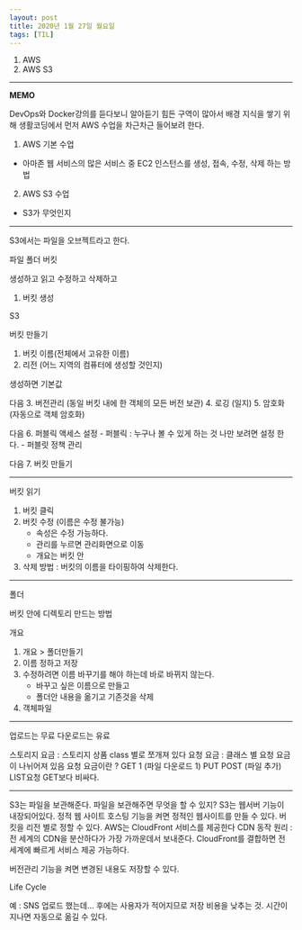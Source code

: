```yaml
---
layout: post
title: 2020년 1월 27일 월요일
tags: [TIL]
---
```


1. AWS
2. AWS S3

---
**MEMO**

DevOps와 Docker강의를 듣다보니 알아듣기 힘든 구역이 많아서 배경 지식을 쌓기 위해 생활코딩에서 먼저 AWS 수업을 차근차근 들어보려 한다.

1. AWS 기본 수업
  - 아마존 웹 서비스의 많은 서비스 중 EC2 인스턴스를 생성, 접속, 수정, 삭제 하는 방법
2. AWS S3 수업
  - S3가 무엇인지

---
S3에서는 파일을 오브젝트라고 한다.

파일 폴더 버킷

생성하고 읽고 수정하고 삭제하고

1. 버킷 생성

S3

버킷 만들기
1. 버킷 이름(전체에서 고유한 이름)
2. 리전 (어느 지역의 컴퓨터에 생성할 것인지)

생성하면 기본값

다음
3. 버전관리 (동일 버킷 내에 한 객체의 모든 버전 보관)
4. 로깅 (일지)
5. 암호화 (자동으로 객체 암호화)

다음
6. 퍼블릭 액세스 설정
	- 퍼블릭 : 누구나 볼 수 있게 하는 것 나만 보려면 설정 한다.
	- 퍼블릿 정책 관리

다음
7. 버킷 만들기

---

버킷 읽기
1. 버킷 클릭
2. 버킷 수정 (이름은 수정 불가능)
	- 속성은 수정 가능하다.
	- 관리를 누르면 관리화면으로 이동
	- 개요는 버킷 안
3. 삭제 방법 : 버킷의 이름을 타이핑하여 삭제한다.

---

폴더

버킷 안에 디렉토리 만드는 방법

개요
1. 개요 > 폴더만들기
2. 이름 정하고 저장
3. 수정하려면 이름 바꾸기를 해야 하는데 바로 바뀌지 않는다.
	- 바꾸고 싶은 이름으로 만들고
	- 폴더안 내용을 옮기고 기존것을 삭제
5. 객체파일

---

업로드는 무료
다운로드는 유료

스토리지 요금 : 스토리지 상품 class 별로 쪼개져 있다
요청 요금 : 클래스 별 요청 요금이 나뉘어져 있음
요청 요금이란 ? GET 1 (파일 다운로드 1)
PUT POST (파일 추가) LIST요청 GET보다 비싸다.

---

S3는 파일을 보관해준다.
파일을 보관해주면 무엇을 할 수 있지?
S3는 웹서버 기능이 내장되어있다.
정적 웹 사이트 호스팅 기능을 켜면
정적인 웹사이트를 만들 수 있다.
버킷을 리전 별로 정할 수 있다.
AWS는 CloudFront 서비스를 제공한다
CDN 동작 원리 : 전 세계의 CDN을 분산하다가 가장 가까운데서 보내준다.
CloudFront를 결합하면 전 세계에 빠르게 서비스 제공 가능하다.

버전관리 기능을 켜면  변경된 내용도 저장할 수 있다.

Life Cycle

예 : SNS 업로드 했는데...
후에는 사용자가 적어지므로 저장 비용을 낮추는 것.
시간이 지나면 자동으로 옮길 수 있다.





